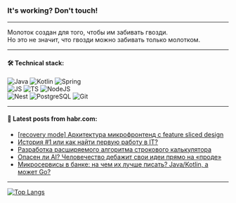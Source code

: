 ### It's working? Don't touch!

---
Молоток создан для того, чтобы им забивать гвозди. <br>
Но это не значит, что гвозди можно забивать только молотком.

---

#### 🛠️ Technical stack:

![Java](https://img.shields.io/badge/Java-informational?logo=Oracle&style=flat&logoColor=white&color=FF4500)
![Kotlin](https://img.shields.io/badge/Kotlin-informational?logo=Kotlin&style=flat&logoColor=white&color=774D97)
![Spring](https://img.shields.io/badge/SpringBoot-informational?logo=SpringBoot&style=flat&logoColor=white&color=6DB33F) <br>
![JS](https://img.shields.io/badge/JS-informational?logo=javaScript&style=flat&logoColor=black&color=F7Df1E)
![TS](https://img.shields.io/badge/TypeScript-informational?logo=typeScript&style=flat&logoColor=black&color=0667A8)
![NodeJS](https://img.shields.io/badge/NodeJS-informational?logo=node.js&style=flat&logoColor=white&color=70A760) <br>
![Nest](https://img.shields.io/badge/NestJS-informational?logo=NestJS&style=flat&logoColor=white&color=E0234E)
![PostgreSQL](https://img.shields.io/badge/PostgreSQL-informational?logo=PostgreSQL&style=flat&logoColor=white&color=DAA520)
![Git](https://img.shields.io/badge/Git-informational?logo=git&style=flat&logoColor=white&color=778899)

___

#### 💬 Latest posts from habr.com:

<!-- BLOG-POST-LIST:START -->
- [[recovery mode] Архитектура микрофронтенд с feature sliced design](https://habr.com/ru/articles/747952/?utm_source=habrahabr&utm_medium=rss&utm_campaign=747952)
- [История #1 или как найти первую работу в IT?](https://habr.com/ru/articles/747944/?utm_source=habrahabr&utm_medium=rss&utm_campaign=747944)
- [Разработка расширяемого алгоритма строкового калькулятора](https://habr.com/ru/articles/747920/?utm_source=habrahabr&utm_medium=rss&utm_campaign=747920)
- [Опасен ли AI? Человечество дебажит свои идеи прямо на «проде»](https://habr.com/ru/articles/723048/?utm_source=habrahabr&utm_medium=rss&utm_campaign=723048)
- [Микросервисы в банке: на чем их лучше писать? Java/Kotlin, а может Go?](https://habr.com/ru/companies/rshb/articles/747898/?utm_source=habrahabr&utm_medium=rss&utm_campaign=747898)
<!-- BLOG-POST-LIST:END -->

---
[![Top Langs](https://github-readme-stats-git-master-advtsetting-gmailcom.vercel.app/api/top-langs/?username=zloylis&langs_count=10&hide_title=false&title_color=e6edf3&size_weight=0.5&count_weight=0.5&layout=compact&hide_border=true&theme=dracula)](https://github.com/zloylis)

<!-- ![GitHub stats](https://github-readme-stats-git-master-advtsetting-gmailcom.vercel.app/api?username=zloylis&show_icons=true&hide_border=true&theme=dracula&hide_title=true&include_all_commits=true&count_private=true&hide=contribs&hide_rank=true) -->
